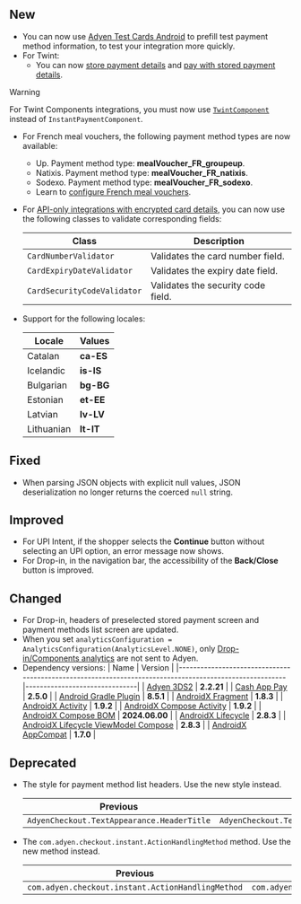 [//]: # (This file will be used for the release notes on GitHub when publishing.)
[//]: # (Types of changes: `Breaking changes` `New` `Added` `Improved` `Changed` `Deprecated` `Removed` `Fixed`)
[//]: # (Example:)
[//]: # (## New)
[//]: # ( - New payment method)
[//]: # (## Changed)
[//]: # ( - DropIn service's package changed from `com.adyen.dropin` to `com.adyen.dropin.services`)
[//]: # (## Deprecated)
[//]: # ( - Configurations public constructor are deprecated, please use each Configuration's builder to make a Configuration object)

## New
- You can now use [Adyen Test Cards Android](https://github.com/Adyen/adyen-testcards-android) to prefill test payment method information, to test your integration more quickly.
- For Twint:
  - You can now [store payment details](/docs/payment-methods/TWINT.md#optional-configurations) and [pay with stored payment details](/docs/payment-methods/TWINT.md#stored-twint-payments).
> [!WARNING]
> For Twint Components integrations, you must now use [`TwintComponent`](/docs/payment-methods/TWINT.md) instead of `InstantPaymentComponent`.
- For French meal vouchers, the following payment method types are now available:
    - Up. Payment method type: **mealVoucher_FR_groupeup**.
    - Natixis. Payment method type: **mealVoucher_FR_natixis**.
    - Sodexo. Payment method type: **mealVoucher_FR_sodexo**.  
    - Learn to [configure French meal vouchers](/docs/payment-methods/FRENCH_MEAL_VOUCHER.md).
- For [API-only integrations with encrypted card details](https://docs.adyen.com/payment-methods/cards/custom-card-integration/?tab=candroid_3), you can now use the following classes to validate corresponding fields:

  | Class                       | Description                        |
  |-----------------------------|------------------------------------|
  | `CardNumberValidator`       | Validates the card number field.   |
  | `CardExpiryDateValidator`   | Validates the expiry date field.   |
  | `CardSecurityCodeValidator` | Validates the security code field. |

- Support for the following locales:

  | Locale     | Values    |
  |------------|-----------|
  | Catalan    | **ca-ES** |
  | Icelandic  | **is-IS** |
  | Bulgarian  | **bg-BG** |
  | Estonian   | **et-EE** |
  | Latvian    | **lv-LV** |
  | Lithuanian | **lt-lT** |

## Fixed
- When parsing JSON objects with explicit null values, JSON deserialization no longer returns the coerced `null` string.

## Improved
- For UPI Intent, if the shopper selects the **Continue** button without selecting an UPI option, an error message now shows.
- For Drop-in, in the navigation bar, the accessibility of the **Back/Close** button is improved.

## Changed
- For Drop-in, headers of preselected stored payment screen and payment methods list screen are updated.
- When you set `analyticsConfiguration = AnalyticsConfiguration(AnalyticsLevel.NONE)`, only [Drop-in/Components analytics](https://docs.adyen.com/online-payments/analytics-and-data-tracking#data-we-are-collecting) are not sent to Adyen.
- Dependency versions:
  | Name                                                                                                   | Version                       |
  |--------------------------------------------------------------------------------------------------------|-------------------------------|
  | [Adyen 3DS2](https://github.com/Adyen/adyen-3ds2-android/releases/tag/2.2.21)                          | **2.2.21**                    |
  | [Cash App Pay](https://github.com/cashapp/cash-app-pay-android-sdk/releases/tag/v2.5.0)                | **2.5.0**                     |
  | [Android Gradle Plugin](https://developer.android.com/build/releases/past-releases/agp-8-5-0-release-notes#android-gradle-plugin-8.5.1)                          | **8.5.1**                    |
  | [AndroidX Fragment](https://developer.android.com/jetpack/androidx/releases/fragment#1.8.3)            | **1.8.3**                     |
  | [AndroidX Activity](https://developer.android.com/jetpack/androidx/releases/activity#1.9.2)            | **1.9.2**                     |
  | [AndroidX Compose Activity](https://developer.android.com/jetpack/androidx/releases/activity#1.9.2)    | **1.9.2**                     |
  | [AndroidX Compose BOM](https://developer.android.com/develop/ui/compose/bom/bom-mapping)               | **2024.06.00**                |
  | [AndroidX Lifecycle](https://developer.android.com/jetpack/androidx/releases/lifecycle#2.8.3)          | **2.8.3**                     |
  | [AndroidX Lifecycle ViewModel Compose](https://developer.android.com/jetpack/androidx/releases/lifecycle#2.8.3)  | **2.8.3**                     |
  | [AndroidX AppCompat](https://developer.android.com/jetpack/androidx/releases/appcompat#1.7.0)          | **1.7.0**                     |

## Deprecated
- The style for payment method list headers. Use the new style instead.

  | Previous                                   | Now                                        |
  |--------------------------------------------|--------------------------------------------|
  | `AdyenCheckout.TextAppearance.HeaderTitle` | `AdyenCheckout.TextAppearance.HeaderLabel` |

- The `com.adyen.checkout.instant.ActionHandlingMethod` method. Use the new method instead.

  | Previous                                          | Now                                                       |
  |---------------------------------------------------|-----------------------------------------------------------|
  | `com.adyen.checkout.instant.ActionHandlingMethod` | `com.adyen.checkout.components.core.ActionHandlingMethod` |
